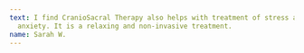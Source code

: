 ```yaml
---
text: I find CranioSacral Therapy also helps with treatment of stress and
  anxiety. It is a relaxing and non-invasive treatment.
name: Sarah W.
---
```

